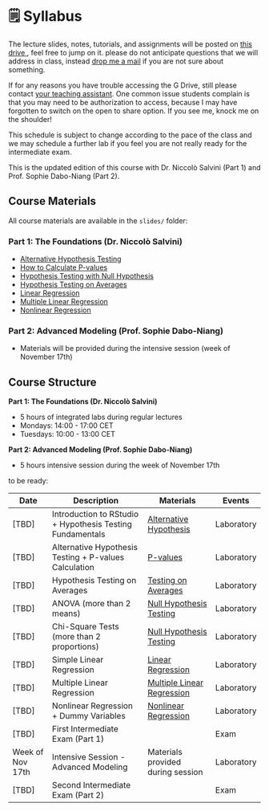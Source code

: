 # 🗒️ Syllabus

The lecture slides, notes, tutorials, and assignments will be posted on <ins> [this drive](https://drive.google.com/drive/folders/1B0uJ7dxJpP6gP1hFokGpI8PdGc6cYrM4?usp=share_link) </ins>, feel free to jump on it. please do not anticipate questions that we will address in class, instead [drop me a mail](mailto:niccolo.salvini27@gmail.com) if you are not sure about something.

If for any reasons you have trouble accessing the G Drive, still please contact [your teaching assistant](mailto:niccolo.salvini27@gmail.com). One common issue students complain is that you may need to be authorization to access, because I may have forgotten to switch on the open to share option. If you see me, knock me on the shoulder!

This schedule is subject to change according to the pace of the class and we may schedule a further lab if you feel you are not really ready for the intermediate exam.

This is the updated edition of this course with Dr. Niccolò Salvini (Part 1) and Prof. Sophie Dabo-Niang (Part 2).

## Course Materials

All course materials are available in the `slides/` folder:

### Part 1: The Foundations (Dr. Niccolò Salvini)
- [Alternative Hypothesis Testing](slides/alternative_hypo.pdf)
- [How to Calculate P-values](slides/how_to_calculate_pvalues.pdf)
- [Hypothesis Testing with Null Hypothesis](slides/hypt_testing_null_hypo.pdf)
- [Hypothesis Testing on Averages](slides/hypt_testing_on_avg.pdf)
- [Linear Regression](slides/linear_regression.pdf)
- [Multiple Linear Regression](slides/mlt_lin_reg.pdf)
- [Nonlinear Regression](slides/nonlinear_regression.pdf)

### Part 2: Advanced Modeling (Prof. Sophie Dabo-Niang)
- Materials will be provided during the intensive session (week of November 17th)

## Course Structure

**Part 1: The Foundations (Dr. Niccolò Salvini)**
- 5 hours of integrated labs during regular lectures
- Mondays: 14:00 - 17:00 CET
- Tuesdays: 10:00 - 13:00 CET

**Part 2: Advanced Modeling (Prof. Sophie Dabo-Niang)**
- 5 hours intensive session during the week of November 17th

to be ready: 

| Date        | Description                                                  | Materials                                                                    | Events           |
| ----------- | ------------------------------------------------------------ | ---------------------------------------------------------------------------- | ---------------- |
| [TBD] | Introduction to RStudio + Hypothesis Testing Fundamentals | [Alternative Hypothesis](slides/alternative_hypo.pdf) | Laboratory          |
| [TBD] | Alternative Hypothesis Testing + P-values Calculation | [P-values](slides/how_to_calculate_pvalues.pdf) | Laboratory |
| [TBD] | Hypothesis Testing on Averages | [Testing on Averages](slides/hypt_testing_on_avg.pdf) | Laboratory |
| [TBD] | ANOVA (more than 2 means) | [Null Hypothesis Testing](slides/hypt_testing_null_hypo.pdf) | Laboratory |
| [TBD] | Chi-Square Tests (more than 2 proportions) | [Null Hypothesis Testing](slides/hypt_testing_null_hypo.pdf) | Laboratory |
| [TBD] | Simple Linear Regression | [Linear Regression](slides/linear_regression.pdf) | Laboratory |
| [TBD] | Multiple Linear Regression | [Multiple Linear Regression](slides/mlt_lin_reg.pdf) | Laboratory |
| [TBD] | Nonlinear Regression + Dummy Variables | [Nonlinear Regression](slides/nonlinear_regression.pdf) | Laboratory |
| [TBD] | First Intermediate Exam (Part 1) | | Exam |
| Week of Nov 17th | Intensive Session - Advanced Modeling | Materials provided during session | Laboratory |
| [TBD] | Second Intermediate Exam (Part 2) | | Exam |



